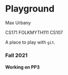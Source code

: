 # Playground
Max Urbany

CS171
FOLKMYTH111
CS107

A place to play with `git`.

### Fall 2021

#### Working on PP3
